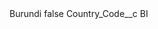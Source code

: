 <?xml version="1.0" encoding="UTF-8"?>
<CustomMetadata xmlns="http://soap.sforce.com/2006/04/metadata" xmlns:xsi="http://www.w3.org/2001/XMLSchema-instance" xmlns:xsd="http://www.w3.org/2001/XMLSchema">
    <label>Burundi</label>
    <protected>false</protected>
    <values>
        <field>Country_Code__c</field>
        <value xsi:type="xsd:string">BI</value>
    </values>
</CustomMetadata>
